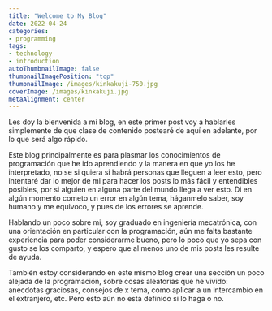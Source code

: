 ```yaml
---
title: "Welcome to My Blog"
date: 2022-04-24
categories:
- programming
tags:
- technology
- introduction
autoThumbnailImage: false
thumbnailImagePosition: "top"
thumbnailImage: /images/kinkakuji-750.jpg
coverImage: /images/kinkakuji.jpg
metaAlignment: center
---
```

Les doy la bienvenida a mi blog, en este primer post voy a hablarles simplemente de que clase de contenido postearé de aquí en adelante, por lo que será 
algo rápido.
<!--more-->

Este blog principalmente es para plasmar los conocimientos de programación que he ido aprendiendo y la manera en que yo los he interpretado, no se si quiera si habrá personas que lleguen a leer esto, pero intentaré dar lo mejor de mi para hacer los posts lo más fácil y entendibles posibles, por si alguien en alguna parte del mundo llega a ver esto. Di en algún momento cometo un error en algún tema, háganmelo saber, soy humano y me equivoco, y pues de los errores se aprende. 

Hablando un poco sobre mi, soy graduado en ingeniería mecatrónica, con una orientación en particular con la programación, aún me falta bastante experiencia para 
poder considerarme bueno, pero lo poco que yo sepa con gusto se los comparto, y espero que al menos uno de mis posts les resulte de ayuda.

También estoy considerando en este mismo blog crear una sección un poco alejada de la programación, sobre cosas aleatorias que he vivido: anecdotas graciosas, consejos
de x tema, como aplicar a un intercambio en el extranjero, etc. Pero esto aún no está definido si lo haga o no.

<!-- {{< toc >}} -->


